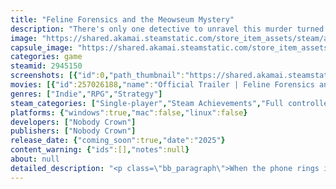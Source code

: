 ```yaml
---
title: "Feline Forensics and the Meowseum Mystery"
description: "There's only one detective to unravel this murder turned museum heist... and they're the cat's meow. Interrogate a &quot;colorful&quot; cast of suspects until they cough up hairballs... and the truth. Will you wrap up the case in time for an afternoon nap, and make injustice knead its last biscuit?"
image: "https://shared.akamai.steamstatic.com/store_item_assets/steam/apps/2945150/header.jpg?t=1730679801"
capsule_image: "https://shared.akamai.steamstatic.com/store_item_assets/steam/apps/2945150/capsule_231x87.jpg?t=1730679801"
categories: game
steamid: 2945150
screenshots: [{"id":0,"path_thumbnail":"https://shared.akamai.steamstatic.com/store_item_assets/steam/apps/2945150/ss_251794fc3dc5430b9b1f0dc652eaa5e4085aaf07.600x338.jpg?t=1730679801","path_full":"https://shared.akamai.steamstatic.com/store_item_assets/steam/apps/2945150/ss_251794fc3dc5430b9b1f0dc652eaa5e4085aaf07.1920x1080.jpg?t=1730679801"},{"id":1,"path_thumbnail":"https://shared.akamai.steamstatic.com/store_item_assets/steam/apps/2945150/ss_531ac9c1d58883f16e4cdae8b10f174b3834ac18.600x338.jpg?t=1730679801","path_full":"https://shared.akamai.steamstatic.com/store_item_assets/steam/apps/2945150/ss_531ac9c1d58883f16e4cdae8b10f174b3834ac18.1920x1080.jpg?t=1730679801"},{"id":2,"path_thumbnail":"https://shared.akamai.steamstatic.com/store_item_assets/steam/apps/2945150/ss_b8c5e2bdbfa47df1b26fcf06e11391158ea475ca.600x338.jpg?t=1730679801","path_full":"https://shared.akamai.steamstatic.com/store_item_assets/steam/apps/2945150/ss_b8c5e2bdbfa47df1b26fcf06e11391158ea475ca.1920x1080.jpg?t=1730679801"},{"id":3,"path_thumbnail":"https://shared.akamai.steamstatic.com/store_item_assets/steam/apps/2945150/ss_e80ecd3553d6017c3e81fc14350ddcfd4ba7f42e.600x338.jpg?t=1730679801","path_full":"https://shared.akamai.steamstatic.com/store_item_assets/steam/apps/2945150/ss_e80ecd3553d6017c3e81fc14350ddcfd4ba7f42e.1920x1080.jpg?t=1730679801"},{"id":4,"path_thumbnail":"https://shared.akamai.steamstatic.com/store_item_assets/steam/apps/2945150/ss_b532e22995d124fa5d59094a3a382745a67b60e9.600x338.jpg?t=1730679801","path_full":"https://shared.akamai.steamstatic.com/store_item_assets/steam/apps/2945150/ss_b532e22995d124fa5d59094a3a382745a67b60e9.1920x1080.jpg?t=1730679801"},{"id":5,"path_thumbnail":"https://shared.akamai.steamstatic.com/store_item_assets/steam/apps/2945150/ss_24164f465e87f7cb20eba94e8a3e97351668ca1c.600x338.jpg?t=1730679801","path_full":"https://shared.akamai.steamstatic.com/store_item_assets/steam/apps/2945150/ss_24164f465e87f7cb20eba94e8a3e97351668ca1c.1920x1080.jpg?t=1730679801"},{"id":6,"path_thumbnail":"https://shared.akamai.steamstatic.com/store_item_assets/steam/apps/2945150/ss_eabdcf2b3dbff2d64165d0c9f514f9fc0621693d.600x338.jpg?t=1730679801","path_full":"https://shared.akamai.steamstatic.com/store_item_assets/steam/apps/2945150/ss_eabdcf2b3dbff2d64165d0c9f514f9fc0621693d.1920x1080.jpg?t=1730679801"},{"id":7,"path_thumbnail":"https://shared.akamai.steamstatic.com/store_item_assets/steam/apps/2945150/ss_65ef63953632cfa088538382d15c53decdd4ba15.600x338.jpg?t=1730679801","path_full":"https://shared.akamai.steamstatic.com/store_item_assets/steam/apps/2945150/ss_65ef63953632cfa088538382d15c53decdd4ba15.1920x1080.jpg?t=1730679801"}]
movies: [{"id":257026188,"name":"Official Trailer | Feline Forensics and the Meowseum Mystery","thumbnail":"https://shared.akamai.steamstatic.com/store_item_assets/steam/apps/257026188/08ce122b6210513f0f0d80e1de820f6da7e4c318/movie_600x337.jpg?t=1730679795","webm":{"480":"http://video.akamai.steamstatic.com/store_trailers/257026188/movie480_vp9.webm?t=1730679795","max":"http://video.akamai.steamstatic.com/store_trailers/257026188/movie_max_vp9.webm?t=1730679795"},"mp4":{"480":"http://video.akamai.steamstatic.com/store_trailers/257026188/movie480.mp4?t=1730679795","max":"http://video.akamai.steamstatic.com/store_trailers/257026188/movie_max.mp4?t=1730679795"},"highlight":true}]
genres: ["Indie","RPG","Strategy"]
steam_categories: ["Single-player","Steam Achievements","Full controller support","Steam Cloud"]
platforms: {"windows":true,"mac":false,"linux":false}
developers: ["Nobody Crown"]
publishers: ["Nobody Crown"]
release_date: {"coming_soon":true,"date":"2025"}
content_warning: {"ids":[],"notes":null}
about: null
detailed_description: "<p class=\"bb_paragraph\">When the phone rings in the Feline Forensics department, that can only mean one thing... it's time to get your toe beans dirty. In this short, soft-boiled detective puzzler, you assume the role of a crime-crushing noir tabby who's all out of catnip. With numerous layers of intrigue and conspiracy, you'll have to rely on sharp senses and your wisest whisker to uncover the truth of this meowseum mystery.</p><p class=\"bb_paragraph\"></p><p class=\"bb_paragraph\"><img class=\"bb_img\" src=\"https://shared.akamai.steamstatic.com/store_item_assets/steam/apps/2945150/extras/artifact2.gif?t=1730679801\" />Famously known as the museum's most valuable exhibit, the gemstone's true worth is beyond kitten comprehension.... and now its missing. How did the criminals thwart the alarm system? How did they subvert the lockdown? Rely on deductive reasoning skills to prove that there's no such thing as a purrfect crime.</p><p class=\"bb_paragraph\"></p><p class=\"bb_paragraph\"><img class=\"bb_img\" src=\"https://shared.akamai.steamstatic.com/store_item_assets/steam/apps/2945150/extras/innocent2.gif?t=1730679801\" />While it's no surprise that someone would scheme such an intricate heist, mismatched alibis and mistrusting motivations provide little explanation as to how it devolved into a grizzly murder. With such a strange cast of suspects, no one is above a carnivorous suspicion, so converse with, and cross-examine them all. Could it be the true crime podcasting koala? How about a pig tourist with a torrid past? The snooty schnauzer of another generation?</p><p class=\"bb_paragraph\"></p><p class=\"bb_paragraph\"></p><p class=\"bb_paragraph\"><img class=\"bb_img\" src=\"https://shared.akamai.steamstatic.com/store_item_assets/steam/apps/2945150/extras/reputation2.gif?t=1730679801\" />A failed investigation could mean that terrible criminals walk free, and a once-thriving museum will finally bite the dust. The uniquely hand-drawn style of its many displays would be forced to auction. The whimsical yet haunting atmosphere of the museum building itself could be abandoned, or worse... turned into a retail electronics store. The jazz soundtrack, composed of saxophones, plunger trumpets, and speakeasy pianos, would slowly fall into forgotten memory.</p><p class=\"bb_paragraph\"></p><p class=\"bb_paragraph\"><img class=\"bb_img\" src=\"https://shared.akamai.steamstatic.com/store_item_assets/steam/apps/2945150/extras/puns2.gif?t=1730679801\" />This is both a feature, and a warning. There are just far too many cat puns... actually, no pun is off-limits. Its honestly an excessive use of groan-worthy humor.</p><p class=\"bb_paragraph\"></p><h2 class=\"bb_tag\">Additional Features:</h2><ul class=\"bb_ul\"><li><p class=\"bb_paragraph\">A conspiracy board (without red string, it would be too distracting)</p></li><li><p class=\"bb_paragraph\">An evidence journal (yes, the detective can hold a pencil)</p></li><li><p class=\"bb_paragraph\">Text speed settings (for cautiously slow to suspiciously quick players)</p></li><li><p class=\"bb_paragraph\">Silly interpretations of famous artwork (parody law please protect us)</p></li><li><p class=\"bb_paragraph\">A cat (wearing a full suit and tie)</p></li></ul>"
---
```


